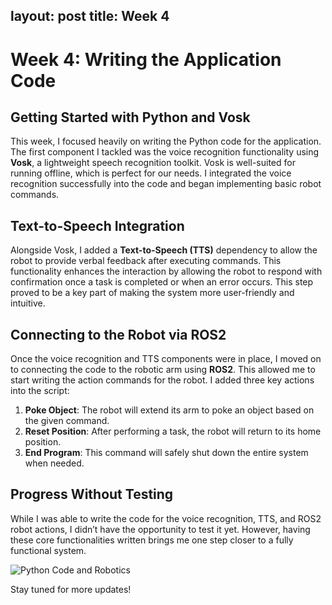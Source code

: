 
layout: post
title: Week 4
---

# Week 4: Writing the Application Code

## Getting Started with Python and Vosk

This week, I focused heavily on writing the Python code for the application. The first component I tackled was the voice recognition functionality using **Vosk**, a lightweight speech recognition toolkit. Vosk is well-suited for running offline, which is perfect for our needs. I integrated the voice recognition successfully into the code and began implementing basic robot commands.

## Text-to-Speech Integration

Alongside Vosk, I added a **Text-to-Speech (TTS)** dependency to allow the robot to provide verbal feedback after executing commands. This functionality enhances the interaction by allowing the robot to respond with confirmation once a task is completed or when an error occurs. This step proved to be a key part of making the system more user-friendly and intuitive.

## Connecting to the Robot via ROS2

Once the voice recognition and TTS components were in place, I moved on to connecting the code to the robotic arm using **ROS2**. This allowed me to start writing the action commands for the robot. I added three key actions into the script:

1. **Poke Object**: The robot will extend its arm to poke an object based on the given command.
2. **Reset Position**: After performing a task, the robot will return to its home position.
3. **End Program**: This command will safely shut down the entire system when needed.

## Progress Without Testing

While I was able to write the code for the voice recognition, TTS, and ROS2 robot actions, I didn’t have the opportunity to test it yet. However, having these core functionalities written brings me one step closer to a fully functional system.

![Python Code and Robotics](https://edgy.app/wp-content/uploads/2020/11/Image-shows-a-computer-screen-containing-several.jpg)

Stay tuned for more updates!
